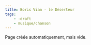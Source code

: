 ```yaml
---
title: Boris Vian - le Déserteur
tags:
    - -draft
    - musique/chanson
---
```


Page créée automatiquement, mais vide.
